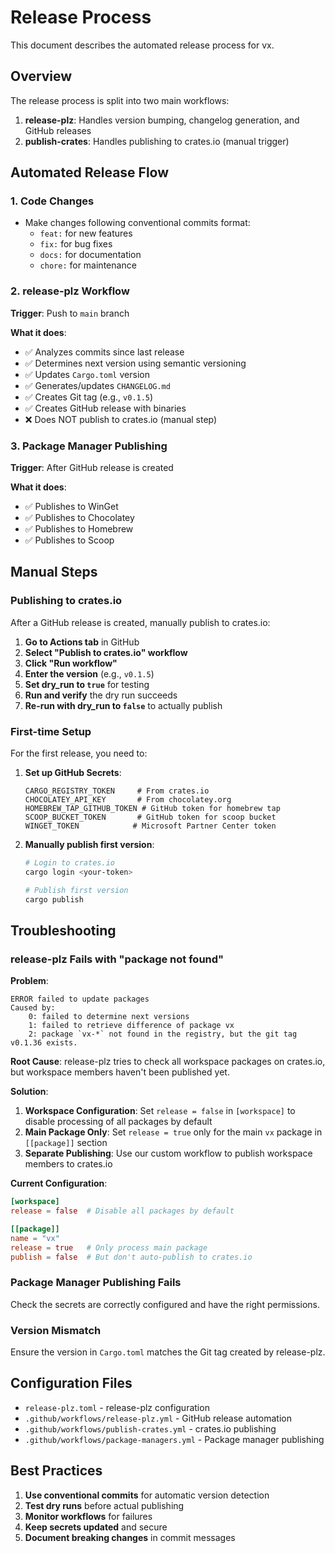 # Release Process

This document describes the automated release process for vx.

## Overview

The release process is split into two main workflows:

1. **release-plz**: Handles version bumping, changelog generation, and GitHub releases
2. **publish-crates**: Handles publishing to crates.io (manual trigger)

## Automated Release Flow

### 1. Code Changes
- Make changes following conventional commits format:
  - `feat:` for new features
  - `fix:` for bug fixes
  - `docs:` for documentation
  - `chore:` for maintenance

### 2. release-plz Workflow
**Trigger**: Push to `main` branch

**What it does**:
- ✅ Analyzes commits since last release
- ✅ Determines next version using semantic versioning
- ✅ Updates `Cargo.toml` version
- ✅ Generates/updates `CHANGELOG.md`
- ✅ Creates Git tag (e.g., `v0.1.5`)
- ✅ Creates GitHub release with binaries
- ❌ Does NOT publish to crates.io (manual step)

### 3. Package Manager Publishing
**Trigger**: After GitHub release is created

**What it does**:
- ✅ Publishes to WinGet
- ✅ Publishes to Chocolatey
- ✅ Publishes to Homebrew
- ✅ Publishes to Scoop

## Manual Steps

### Publishing to crates.io

After a GitHub release is created, manually publish to crates.io:

1. **Go to Actions tab** in GitHub
2. **Select "Publish to crates.io" workflow**
3. **Click "Run workflow"**
4. **Enter the version** (e.g., `v0.1.5`)
5. **Set dry_run to `true`** for testing
6. **Run and verify** the dry run succeeds
7. **Re-run with dry_run to `false`** to actually publish

### First-time Setup

For the first release, you need to:

1. **Set up GitHub Secrets**:
   ```
   CARGO_REGISTRY_TOKEN     # From crates.io
   CHOCOLATEY_API_KEY       # From chocolatey.org
   HOMEBREW_TAP_GITHUB_TOKEN # GitHub token for homebrew tap
   SCOOP_BUCKET_TOKEN       # GitHub token for scoop bucket
   WINGET_TOKEN            # Microsoft Partner Center token
   ```

2. **Manually publish first version**:
   ```bash
   # Login to crates.io
   cargo login <your-token>
   
   # Publish first version
   cargo publish
   ```

## Troubleshooting

### release-plz Fails with "package not found"

**Problem**:
```
ERROR failed to update packages
Caused by:
    0: failed to determine next versions
    1: failed to retrieve difference of package vx
    2: package `vx-*` not found in the registry, but the git tag v0.1.36 exists.
```

**Root Cause**: release-plz tries to check all workspace packages on crates.io, but workspace members haven't been published yet.

**Solution**:
1. **Workspace Configuration**: Set `release = false` in `[workspace]` to disable processing of all packages by default
2. **Main Package Only**: Set `release = true` only for the main `vx` package in `[[package]]` section
3. **Separate Publishing**: Use our custom workflow to publish workspace members to crates.io

**Current Configuration**:
```toml
[workspace]
release = false  # Disable all packages by default

[[package]]
name = "vx"
release = true   # Only process main package
publish = false  # But don't auto-publish to crates.io
```

### Package Manager Publishing Fails

Check the secrets are correctly configured and have the right permissions.

### Version Mismatch

Ensure the version in `Cargo.toml` matches the Git tag created by release-plz.

## Configuration Files

- `release-plz.toml` - release-plz configuration
- `.github/workflows/release-plz.yml` - GitHub release automation
- `.github/workflows/publish-crates.yml` - crates.io publishing
- `.github/workflows/package-managers.yml` - Package manager publishing

## Best Practices

1. **Use conventional commits** for automatic version detection
2. **Test dry runs** before actual publishing
3. **Monitor workflows** for failures
4. **Keep secrets updated** and secure
5. **Document breaking changes** in commit messages
